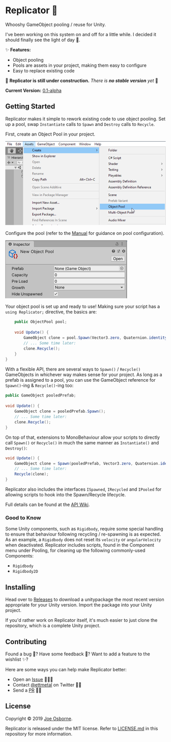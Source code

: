 # Replicator 🌌

Whooshy GameObject pooling / reuse for Unity.

I've been working on this system on and off for a little while. I decided it should finally see the light of day 🌄.

✨ __Features:__

- Object pooling
- Pools are assets in your project, making them easy to configure
- Easy to replace existing code

🚧 __Replicator is still under construction.__ *There is __no stable version__ yet* 🚧

__Current Version:__ [0.1-alpha](../../releases/tag/v0.1.1-alpha)

## Getting Started

Replicator makes it simple to rework existing code to use object pooling. Set up a pool, swap `Instantiate` calls to `Spawn` and `Destroy` calls to `Recycle`.

First, create an Object Pool in your project.

![Assets menu, Create, Object Pool; this is grouped next to Prefab Variant](./screenshots/create-object-pool.png)

Configure the pool (refer to the [Manual](../../wiki/Manual) for guidance on pool configuration).

![Object Pool as it appears in the Unity inspector, with fields for prefab, pre-loading, capacity and pool growth](./screenshots/object-pool.png)

Your object pool is set up and ready to use! Making sure your script has a `using Replicator;` directive, the basics are:

```csharp
    public ObjectPool pool;

    void Update() {
        GameObject clone = pool.Spawn(Vector3.zero, Quaternion.identity);
        // ... Some time later:
        clone.Recycle();
    }
}
```

With a flexible API, there are several ways to `Spawn()` / `Recycle()` GameObjects in whichever way makes sense for your project. As long as a prefab is assigned to a pool, you can use the GameObject reference for `Spawn()`-ing & `Recycle()`-ing too:

```csharp
public GameObject pooledPrefab;

void Update() {
    GameObject clone = pooledPrefab.Spawn();
    // ... Some time later:
    clone.Recycle();
}
```

On top of that, extensions to MonoBehaviour allow your scripts to directly call `Spawn()` or `Recycle()` in much the same manner as `Instantiate()` and `Destroy()`:

```csharp
void Update() {
    GameObject clone = Spawn(pooledPrefab, Vector3.zero, Quaternion.identity);
    // ... Some time later:
    Recycle(clone);
}
```

Replicator also includes the interfaces `ISpawned`, `IRecycled` and `IPooled` for allowing scripts to hook into the Spawn/Recycle lifecycle.

Full details can be found at the [API Wiki](../../wiki/API).

### Good to Know

Some Unity components, such as `Rigidbody`, require some special handling to ensure that behaviour following recycling / re-spawning is as expected. As an example, a `Rigidbody` does not reset its `velocity` or `angularVelocity` when deactivated. Replicator includes scripts, found in the Component menu under Pooling, for cleaning up the following commonly-used Components:

- `Rigidbody`
- `Rigidbody2D`

## Installing

Head over to [Releases](../../releases) to download a unitypackage the most recent version appropriate for your Unity version. Import the package into your Unity project.

If you'd rather work on Replicator itself, it's much easier to just clone the repository, which is a complete Unity project.

## Contributing

Found a bug 🐛?
Have some feedback 💭?
Want to add a feature to the wishlist ✨?

Here are some ways you can help make Replicator better:

- Open an [Issue](../../issues) 🐛💭✨
- Contact [@ettmetal] on Twitter 💭✨
- Send a [PR](../../pulls) 🐛✨

[@ettmetal]: https://twitter.com/ettmetal

## License

Copyright © 2019 [Joe Osborne](https://gihub.com/ettmetal/).

Replicator is released under the MIT license. Refer to [LICENSE.md](LICENSE.md) in this repository for more information.
